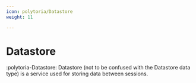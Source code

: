 ```yaml
---
icon: polytoria/Datastore
weight: 11

---
```


# Datastore

:polytoria-Datastore: Datastore (not to be confused with the Datastore data type) is a service used for storing data between sessions.

